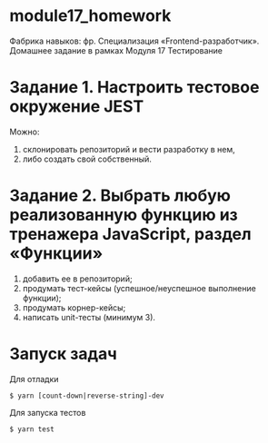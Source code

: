 # module17_homework
Фабрика навыков: фр. Специализация «Frontend-разработчик». Домашнее задание в рамках Модуля 17 Тестирование

# Задание 1. Настроить тестовое окружение JEST

Можно:
1. склонировать репозиторий и вести разработку в нем,
2. либо создать свой собственный.

# Задание 2. Выбрать любую реализованную функцию из тренажера JavaScript, раздел «Функции»

1. добавить ее в репозиторий;
2. продумать тест-кейсы (успешное/неуспешное выполнение функции);
3. продумать корнер-кейсы;
4. написать unit-тесты (минимум 3).

# Запуск задач

Для отладки

    $ yarn [count-down|reverse-string]-dev

Для запуска тестов

    $ yarn test
